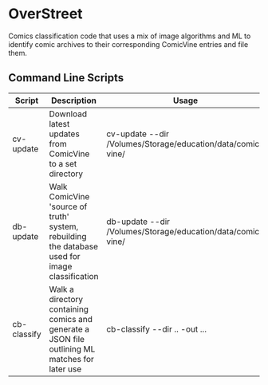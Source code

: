 # OverStreet


Comics classification code that uses a mix of image algorithms and ML to identify comic archives to their corresponding ComicVine entries and file them.

## Command Line Scripts
| Script   | Description                                      | Usage |
|-------------|------------------------------------------------------------------------------------------------|-------------------------------------------------------------|
| cv-update   | Download latest updates from ComicVine to a set directory                                      | cv-update --dir /Volumes/Storage/education/data/comic-vine/ |
| db-update   | Walk ComicVine 'source of truth' system, rebuilding the database used for image classification | db-update --dir /Volumes/Storage/education/data/comic-vine/ |
| cb-classify | Walk a directory containing comics and generate a JSON file outlining ML matches for later use | cb-classify --dir ..  -out ...          |


